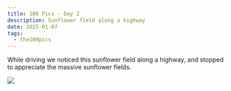 ```yaml
---
title: 100 Pics - Day 2
description: Sunflower field along a highway
date: 2025-01-07
tags: 
  - the100pics
---
```


While driving we noticed this sunflower field along a highway, and stopped to appreciate the massive sunflower fields.

![](/assets/images/the100pics/2.webp)